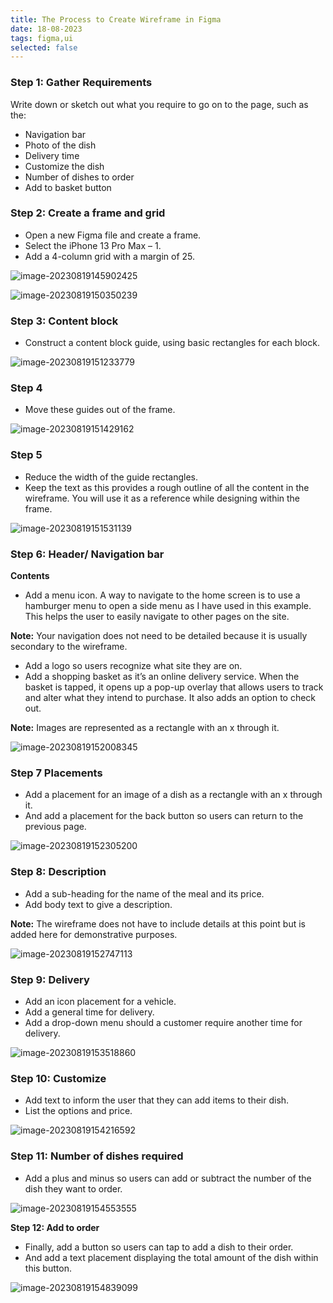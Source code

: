 ```yaml
---
title: The Process to Create Wireframe in Figma
date: 18-08-2023
tags: figma,ui
selected: false
---
```




### **Step 1: Gather Requirements**

Write down or sketch out what you require to go on to the page, such as the:

- Navigation bar
- Photo of the dish
- Delivery time
- Customize the dish
- Number of dishes to order
- Add to basket button



### **Step 2: Create a frame and grid**

- Open a new Figma file and create a frame.
- Select the iPhone 13 Pro Max – 1.
- Add a 4-column grid with a margin of 25.

![image-20230819145902425](/assets/image-20230819145902425.png)

![image-20230819150350239](/assets/image-20230819150350239.png)



### **Step 3: Content block**

- Construct a content block guide, using basic rectangles for each block.

![image-20230819151233779](/assets/image-20230819151233779.png)



### **Step 4**

- Move these guides out of the frame.

![image-20230819151429162](/assets/image-20230819151429162.png)



### **Step 5**

- Reduce the width of the guide rectangles. 
- Keep the text as this provides a rough outline of all the content in the wireframe. You will use it as a reference while designing within the frame.  

![image-20230819151531139](/assets/image-20230819151531139.png)



### **Step 6: Header/ Navigation bar**   

**Contents**

- Add a menu icon. A way to navigate to the home screen is to use a hamburger menu to open a side menu as I have used in this example. This helps the user to easily navigate to other pages on the site.

**Note:**  Your navigation does not need to be detailed because it is usually secondary to the wireframe.

- Add a logo so users recognize what site they are on.
- Add a shopping basket as it’s an online delivery service. When the basket is tapped, it opens up a pop-up overlay that allows users to track and alter what they intend to purchase. It also adds an option to check out.  

**Note:** Images are represented as a rectangle with an x through it.  

![image-20230819152008345](/assets/image-20230819152008345.png)



### **Step 7 Placements**

- Add a placement for an image of a dish as a rectangle with an x through it.
- And add a placement for the back button so users can return to the previous page.

![image-20230819152305200](/assets/image-20230819152305200.png)



### **Step 8: Description** 

- Add a sub-heading for the name of the meal and its price.
- Add body text to give a description.  

**Note:** The wireframe does not have to include details at this point but is added here for demonstrative purposes. 

![image-20230819152747113](/assets/image-20230819152747113.png)



### **Step 9: Delivery**

- Add an icon placement for a vehicle. 
- Add a general time for delivery.
- Add a drop-down menu should a customer require another time for delivery.      

![image-20230819153518860](/assets/image-20230819153518860.png)



### **Step 10: Customize**

- Add text to inform the user that they can add items to their dish.
- List the options and price.  

![image-20230819154216592](/assets/image-20230819154216592.png)



### **Step 11: Number of dishes required** 

-  Add a plus and minus so users can add or subtract the number of the dish they want to order.  

![image-20230819154553555](/assets/image-20230819154553555.png)



**Step 12: Add to order** 

- Finally, add a button so users can tap to add a dish to their order. 
- And add a text placement displaying the total amount of the dish within this button.  

![image-20230819154839099](/assets/image-20230819154839099.png)
